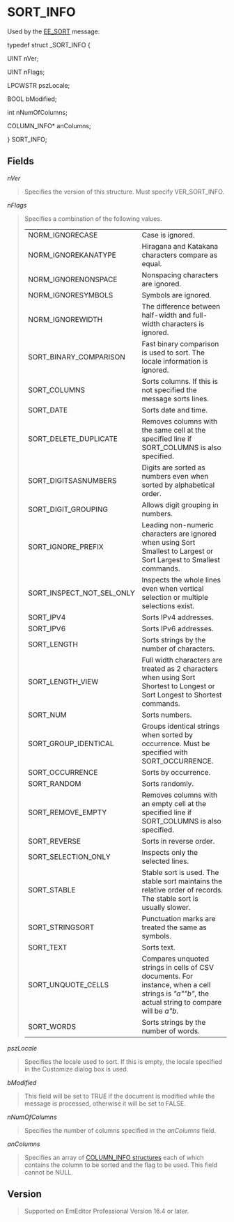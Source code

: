 # SORT\_INFO

Used by the [EE\_SORT](../message/ee_sort) message.

typedef struct \_SORT\_INFO {

UINT nVer;

UINT nFlags;

LPCWSTR pszLocale;

BOOL bModified;

int nNumOfColumns;

COLUMN\_INFO\* anColumns;

} SORT\_INFO;

## Fields

_nVer_

> Specifies the version of this structure. Must specify VER\_SORT\_INFO.

_nFlags_

> Specifies a combination of the following values.
>
> |     |     |
> | --- | --- |
> | NORM\_IGNORECASE | Case is ignored. |
> | NORM\_IGNOREKANATYPE | Hiragana and Katakana characters compare as equal. |
> | NORM\_IGNORENONSPACE | Nonspacing characters are ignored. |
> | NORM\_IGNORESYMBOLS | Symbols are ignored. |
> | NORM\_IGNOREWIDTH | The difference between half-width and full-width characters is ignored. |
> | SORT\_BINARY\_COMPARISON | Fast binary comparison is used to sort. The locale information is ignored. |
> | SORT\_COLUMNS | Sorts columns. If this is not specified the message sorts lines. |
> | SORT\_DATE | Sorts date and time. |
> | SORT\_DELETE\_DUPLICATE | Removes columns with the same cell at the specified line if SORT\_COLUMNS is also specified. |
> | SORT\_DIGITSASNUMBERS | Digits are sorted as numbers even when sorted by alphabetical order. |
> | SORT\_DIGIT\_GROUPING | Allows digit grouping in numbers. |
> | SORT\_IGNORE\_PREFIX | Leading non-numeric characters are ignored when using Sort Smallest to Largest or Sort Largest to Smallest commands. |
> | SORT\_INSPECT\_NOT\_SEL\_ONLY | Inspects the whole lines even when vertical selection or multiple selections exist. |
> | SORT\_IPV4 | Sorts IPv4 addresses. |
> | SORT\_IPV6 | Sorts IPv6 addresses. |
> | SORT\_LENGTH | Sorts strings by the number of characters. |
> | SORT\_LENGTH\_VIEW | Full width characters are treated as 2 characters when using Sort Shortest to Longest or Sort Longest to Shortest commands. |
> | SORT\_NUM | Sorts numbers. |
> | SORT\_GROUP\_IDENTICAL | Groups identical strings when sorted by occurrence. Must be specified with SORT\_OCCURRENCE. |
> | SORT\_OCCURRENCE | Sorts by occurrence. |
> | SORT\_RANDOM | Sorts randomly. |
> | SORT\_REMOVE\_EMPTY | Removes columns with an empty cell at the specified line if SORT\_COLUMNS is also specified. |
> | SORT\_REVERSE | Sorts in reverse order. |
> | SORT\_SELECTION\_ONLY | Inspects only the selected lines. |
> | SORT\_STABLE | Stable sort is used. The stable sort maintains the relative order of records. The stable sort is usually slower. |
> | SORT\_STRINGSORT | Punctuation marks are treated the same as symbols. |
> | SORT\_TEXT | Sorts text. |
> | SORT\_UNQUOTE\_CELLS | Compares unquoted strings in cells of CSV documents. For instance, when a cell strings is _"a""b"_, the actual string to compare will be _a"b_. |
> | SORT\_WORDS | Sorts strings by the number of words. |

_pszLocale_

> Specifies the locale used to sort. If this is empty, the locale specified in the Customize dialog box is used.

_bModified_

> This field will be set to TRUE if the document is modified while the message is processed, otherwise it will be set to FALSE.

_nNumOfColumns_

> Specifies the number of columns specified in the _anColumns_ field.

_anColumns_

> Specifies an array of [COLUMN\_INFO structures](column_info) each of which contains the column to be sorted and the flag to be used. This field cannot be NULL.

## Version

> Supported on EmEditor Professional Version 16.4 or later.
